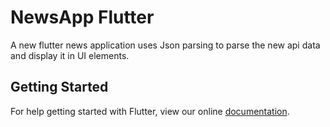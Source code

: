 # NewsApp Flutter

A new flutter news application uses Json parsing to parse the new api data and display it in UI elements.

## Getting Started

For help getting started with Flutter, view our online
[documentation](https://flutter.io/).
